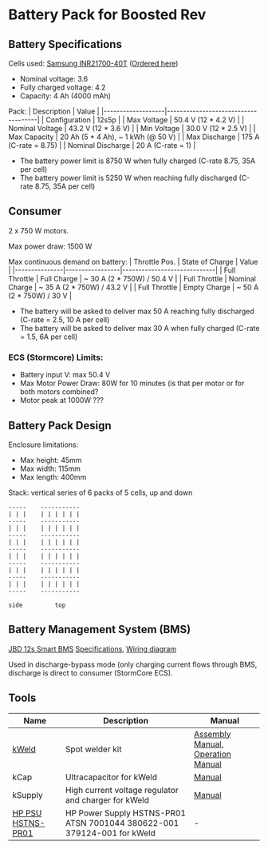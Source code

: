 # Battery Pack for Boosted Rev

## Battery Specifications
Cells used: [Samsung INR21700-40T](datasheets/Samsung-INR21700-40T.pdf) ([Ordered here](https://eu.nkon.nl/samsung-inr21700-40t-4000mah-30a.html))
- Nominal voltage: 3.6
- Fully charged voltage: 4.2
- Capacity: 4 Ah (4000 mAh)

Pack:
| Description       | Value                               |
|-------------------|-------------------------------------|
| Configuration     | 12s5p                               |
| Max Voltage       | 50.4 V (12 \* 4.2 V)                |
| Nominal Voltage   | 43.2 V (12 \* 3.6 V)                |
| Min Voltage       | 30.0 V (12 \* 2.5 V)                |
| Max Capacity      | 20 Ah (5 \* 4 Ah), ~ 1 kWh (@ 50 V) |
| Max Discharge     | 175 A (C-rate = 8.75)               |
| Nominal Discharge | 20 A (C-rate = 1)                   |

- The battery power limit is 8750 W when fully charged (C-rate 8.75, 35A per cell)
- The battery power limit is 5250 W when reaching fully discharged  (C-rate 8.75, 35A per cell)

## Consumer
2 x 750 W motors.

Max power draw: 1500 W

Max continuous demand on battery:
| Throttle Pos. | State of Charge | Value                       |
|---------------|-----------------|-----------------------------|
| Full Throttle | Full Charge     | ~ 30 A (2 \* 750W) / 50.4 V |
| Full Throttle | Nominal Charge  | ~ 35 A (2 \* 750W) / 43.2 V |
| Full Throttle | Empty Charge    | ~ 50 A (2 \* 750W) / 30 V   |

- The battery will be asked to deliver max 50 A reaching fully discharged (C-rate = 2.5, 10 A per cell)
- The battery will be asked to deliver max 30 A when fully charged (C-rate = 1.5, 6A per cell)

### ECS (Stormcore) Limits:
- Battery input V: max 50.4 V
- Max Motor Power Draw: 80W for 10 minutes (is that per motor or for both motors combined?
- Motor peak at 1000W ???

## Battery Pack Design
Enclosure limitations:
- Max height:  45mm
- Max width:  115mm
- Max length: 400mm

Stack: vertical series of 6 packs of 5 cells, up and down
```
-----    -----------
| | |    | | | | | |
-----    -----------
| | |    | | | | | |
-----    -----------
| | |    | | | | | |
-----    -----------
| | |    | | | | | |
-----    -----------
| | |    | | | | | |
-----    -----------
| | |    | | | | | |
-----    -----------

side         top
```

## Battery Management System (BMS)
[JBD 12s Smart BMS](https://www.aliexpress.com/item/32819508078.html?spm=a2g0s.12269583.0.0.290022f9etByly) [Specifications](datasheets/jbd-bms-specifications.webp), [Wiring diagram](manuals/jbd-bms-wiring.webp)

Used in discharge-bypass mode (only charging current flows through BMS, discharge is direct to consumer (StormCore ECS).

## Tools
| Name | Description | Manual |
|------|-------------|--------|
| [kWeld](https://www.keenlab.de/index.php/product/kweld-complete-kit/) | Spot welder kit | [Assembly Manual](https://www.keenlab.de/wp-content/uploads/2018/07/kWeld-assembly-manual-r5.0.pdf), [Operation Manual](https://www.keenlab.de/wp-content/uploads/2018/07/kWeld-operation-manual-r3.0.pdf) |
| kCap | Ultracapacitor for kWeld | [Manual](https://www.keenlab.de/wp-content/uploads/2020/04/kCap-manual-r2.0.pdf) |
| kSupply | High current voltage regulator and charger for kWeld | [Manual](https://www.keenlab.de/wp-content/uploads/2019/06/kSupply-manual.pdf) |
| [HP PSU HSTNS-PR01](https://www.ebay.ch/itm/114295259966?ssPageName=STRK%3AMEBIDX%3AIT&_trksid=p2060353.m2749.l2649) | HP Power Supply HSTNS-PR01 ATSN 7001044 380622-001 379124-001 for kWeld | - |
